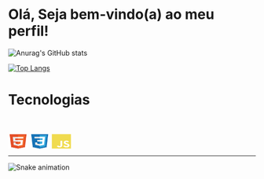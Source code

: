 
# Olá, Seja bem-vindo(a) ao meu perfil!

![Anurag's GitHub stats](https://github-readme-stats.vercel.app/api?username=matheusscarvalho1&show_icons=true&theme=transparent)

[![Top Langs](https://github-readme-stats.vercel.app/api/top-langs/?username=matheusscarvalho1&layout=demo&theme=transparent)](https://github.com/anuraghazra/github-readme-stats)
<br>
# Tecnologias
<div style="display: inline_block">
<br><br>
  <img align="center" alt="HTML" height="30" width="40" src="https://raw.githubusercontent.com/devicons/devicon/master/icons/html5/html5-original.svg">
  <img align="center" alt="CSS" height="30" width="40" src="https://raw.githubusercontent.com/devicons/devicon/master/icons/css3/css3-original.svg">
  <img align="center" alt="Js" height="30" width="40" src="https://raw.githubusercontent.com/devicons/devicon/master/icons/javascript/javascript-plain.svg">
<hr>
</div>

![Snake animation](https://github.com/matheusscarvalho1/matheusscarvalho1/blob/output/github-contribution-grid-snake.svg)

